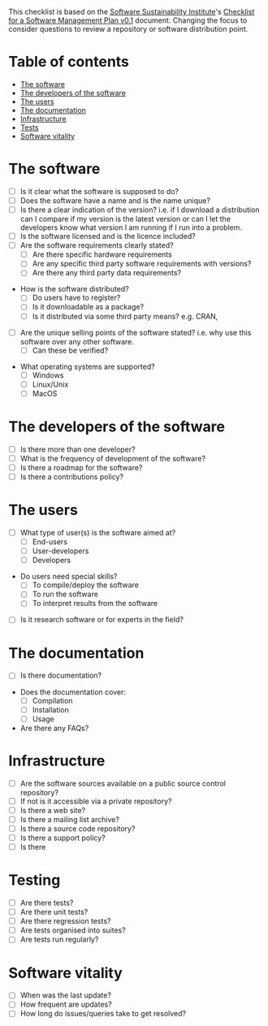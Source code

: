 This checklist is based on the [Software Sustainability Institute](http://www.software.ac.uk)'s [Checklist for a Software Management Plan v0.1](https://www.software.ac.uk/sites/default/files/images/content/SMP_Checklist_2016_v0.1.pdf) document.
Changing the focus to consider questions to review a repository or software distribution point.

# Table of contents
* [The software](#the-software)
* [The developers of the software](#the-developers-of-the-software)
* [The users](#the-users)
* [The documentation](#the-documentation)
* [Infrastructure](#infrastructure)
* [Tests](#tests)
* [Software vitality](#software-vitality)

# The software
- [ ] Is it clear what the software is supposed to do?
- [ ] Does the software have a name and is the name unique?
- [ ] Is there a clear indication of the version? i.e. if I download a distribution can I compare if my version is the latest version or can I let the developers know what version I am running if I run into a problem.
- [ ] Is the software licensed and is the licence included?
- [ ] Are the software requirements clearly stated?
    - [ ] Are there specific hardware requirements
    - [ ] Are any specific third party software requirements with versions?
    - [ ] Are there any third party data requirements?
- How is the software distributed?
    - [ ] Do users have to register?
    - [ ] Is it downloadable as a package?
    - [ ] Is it distributed via some third party means? e.g. CRAN, 
- [ ] Are the unique selling points of the software stated? i.e. why use this software over any other software.
   - [ ] Can these be verified?
- What operating systems are supported?
   - [ ] Windows
   - [ ] Linux/Unix
   - [ ] MacOS

# The developers of the software
- [ ] Is there more than one developer? 
- [ ] What is the frequency of development of the software?
- [ ] Is there a roadmap for the software?
- [ ] Is there a contributions policy?

# The users
- [ ] What type of user(s) is the software aimed at?
    - [ ] End-users
    - [ ] User-developers
    - [ ] Developers
- Do users need special skills?
    - [ ] To compile/deploy the software
    - [ ] To run the software
    - [ ] To interpret results from the software
- [ ] Is it research software or for experts in the field?

# The documentation
- [ ] Is there documentation?
- Does the documentation cover:
   - [ ] Compilation
   - [ ] Installation
   - [ ] Usage
- Are there any FAQs?

# Infrastructure
- [ ] Are the software sources available on a public source control repository?
- [ ] If not is it accessible via a private repository?
- [ ] Is there a web site?
- [ ] Is there a mailing list archive?
- [ ] Is there a source code repository?
- [ ] Is there a support policy?
- [ ] Is there

# Testing
- [ ] Are there tests?
- [ ] Are there unit tests?
- [ ] Are there regression tests?
- [ ] Are tests organised into suites?
- [ ] Are tests run regularly?

# Software vitality

- [ ] When was the last update?
- [ ] How frequent are updates?
- [ ] How long do issues/queries take to get resolved?
